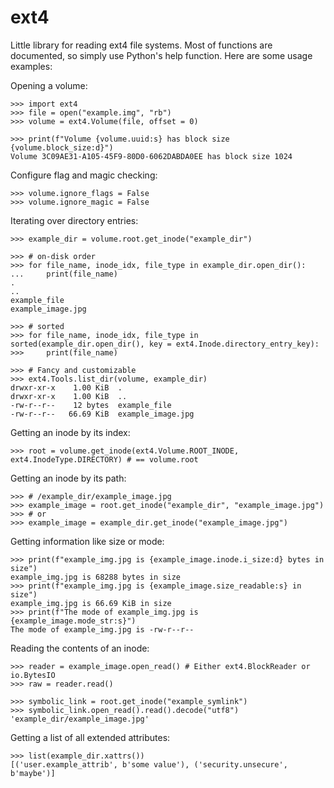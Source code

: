 # ext4
Little library for reading ext4 file systems. Most of functions are documented, so simply use Python's help function. Here are some usage examples:

Opening a volume:

    >>> import ext4
    >>> file = open("example.img", "rb")
    >>> volume = ext4.Volume(file, offset = 0)

    >>> print(f"Volume {volume.uuid:s} has block size {volume.block_size:d}")
    Volume 3C09AE31-A105-45F9-80D0-6062DABDA0EE has block size 1024

Configure flag and magic checking:

	>>> volume.ignore_flags = False
	>>> volume.ignore_magic = False

Iterating over directory entries:

    >>> example_dir = volume.root.get_inode("example_dir")

    >>> # on-disk order
    >>> for file_name, inode_idx, file_type in example_dir.open_dir():
    ...     print(file_name)
    .
    ..
    example_file
    example_image.jpg

    >>> # sorted
    >>> for file_name, inode_idx, file_type in sorted(example_dir.open_dir(), key = ext4.Inode.directory_entry_key):
    >>>     print(file_name)

    >>> # Fancy and customizable
    >>> ext4.Tools.list_dir(volume, example_dir)
    drwxr-xr-x    1.00 KiB  .
    drwxr-xr-x    1.00 KiB  ..
    -rw-r--r--    12 bytes  example_file
    -rw-r--r--   66.69 KiB  example_image.jpg

Getting an inode by its index:

    >>> root = volume.get_inode(ext4.Volume.ROOT_INODE, ext4.InodeType.DIRECTORY) # == volume.root

Getting an inode by its path:

    >>> # /example_dir/example_image.jpg
    >>> example_image = root.get_inode("example_dir", "example_image.jpg")
    >>> # or
    >>> example_image = example_dir.get_inode("example_image.jpg")

Getting information like size or mode:

    >>> print(f"example_img.jpg is {example_image.inode.i_size:d} bytes in size")
    example_img.jpg is 68288 bytes in size
    >>> print(f"example_img.jpg is {example_image.size_readable:s} in size")
    example_img.jpg is 66.69 KiB in size
    >>> print(f"The mode of example_img.jpg is {example_image.mode_str:s}")
    The mode of example_img.jpg is -rw-r--r--

Reading the contents of an inode:

    >>> reader = example_image.open_read() # Either ext4.BlockReader or io.BytesIO
    >>> raw = reader.read()

    >>> symbolic_link = root.get_inode("example_symlink")
    >>> symbolic_link.open_read().read().decode("utf8")
	'example_dir/example_image.jpg'

Getting a list of all extended attributes:

	>>> list(example_dir.xattrs())
	[('user.example_attrib', b'some value'), ('security.unsecure', b'maybe')]